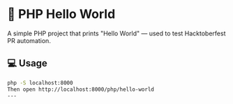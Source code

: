 # 🐘 PHP Hello World

A simple PHP project that prints "Hello World" — used to test Hacktoberfest PR automation.

## 💻 Usage
```bash
php -S localhost:8000
Then open http://localhost:8000/php/hello-world
---
